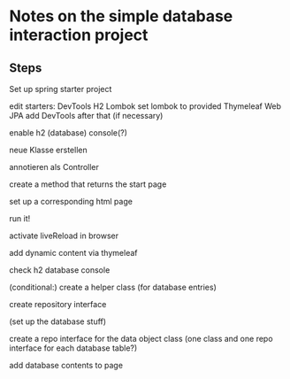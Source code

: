 # Notes on the simple database interaction project

## Steps

Set up spring starter project

edit starters:
DevTools
H2
Lombok
set lombok to <scope>provided</scope>
Thymeleaf
Web
JPA
add DevTools after that (if necessary)

enable h2 (database) console(?)

neue Klasse erstellen

annotieren als Controller

create a method that returns the start page

set up a corresponding html page

run it!

activate liveReload in browser

add dynamic content via thymeleaf

check h2 database console

(conditional:) create a helper class (for database entries)

create repository interface



(set up the database stuff)

create a repo interface for the data object class
(one class and one repo interface for each database table?)

add database contents to page

